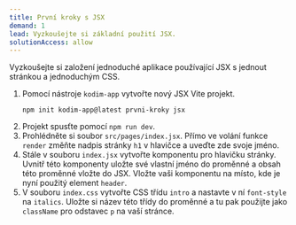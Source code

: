 ```yaml
---
title: První kroky s JSX
demand: 1
lead: Vyzkoušejte si základní použití JSX.
solutionAccess: allow
---
```


Vyzkoušejte si založení jednoduché aplikace používající JSX s jednout stránkou a jednoduchým CSS.

1. Pomocí nástroje `kodim-app` vytvořte nový JSX Vite projekt.
   ```shell
   npm init kodim-app@latest prvni-kroky jsx
   ```
1. Projekt spusťte pomocí `npm run dev`.
1. Prohlédněte si soubor `src/pages/index.jsx`. Přímo ve volání funkce `render` změňte nadpis stránky `h1` v hlavičce a uveďte zde svoje jméno.
1. Stále v souboru `index.jsx` vytvořte komponentu pro hlavičku stránky. Uvnitř této komponenty uložte své vlastní jméno do proměnné a obsah této proměnné vložte do JSX. Vložte vaši komponentu na místo, kde je nyní použitý element `header`.
1. V souboru `index.css` vytvořte CSS třídu `intro` a nastavte v ní `font-style` na `italics`. Uložte si název této třídy do proměnné a tu pak použijte jako `className` pro odstavec `p` na vaší stránce.
